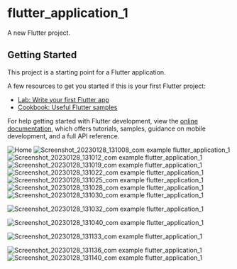 # flutter_application_1

A new Flutter project.

## Getting Started

This project is a starting point for a Flutter application.

A few resources to get you started if this is your first Flutter project:

- [Lab: Write your first Flutter app](https://docs.flutter.dev/get-started/codelab)
- [Cookbook: Useful Flutter samples](https://docs.flutter.dev/cookbook)

For help getting started with Flutter development, view the
[online documentation](https://docs.flutter.dev/), which offers tutorials,
samples, guidance on mobile development, and a full API reference.



![Home](https://user-images.githubusercontent.com/93193828/215260925-fdfb2de6-b5ac-479b-9071-38b8c0698e9a.jpg)
![Screenshot_20230128_131008_com example flutter_application_1](https://user-images.githubusercontent.com/93193828/215260934-53810b66-1ced-4c72-a052-384a5bfa0e52.jpg)
![Screenshot_20230128_131012_com example flutter_application_1](https://user-images.githubusercontent.com/93193828/215260936-35346a90-da87-438b-8bd9-6f5fb528b11e.jpg)
![Screenshot_20230128_131019_com example flutter_application_1](https://user-images.githubusercontent.com/93193828/215260941-f15c8d17-28a9-4924-8ac7-feef4dd48434.jpg)
![Screenshot_20230128_131022_com example flutter_application_1](https://user-images.githubusercontent.com/93193828/215260945-4e666f51-78f1-4baf-b35d-44db2a300c26.jpg)
![Screenshot_20230128_131025_com example flutter_application_1](https://user-images.githubusercontent.com/93193828/215260948-42a1fb8e-8fbc-42b7-ab12-1724c28f7484.jpg)
![Screenshot_20230128_131028_com example flutter_application_1](https://user-images.githubusercontent.com/93193828/215260950-a0929aa0-9ba9-4c18-9f29-1c139036f35d.jpg)
![Screenshot_20230128_131030_com example flutter_application_1](https://user-images.githubusercontent.com/93193828/215260954-8b062f43-8013-4f80-bc04-1b805003334b.jpg)


![Screenshot_20230128_131032_com example flutter_application_1](https://user-images.githubusercontent.com/93193828/215260975-af821e86-6f75-480d-ae38-05174592d127.jpg)

![Screenshot_20230128_131040_com example flutter_application_1](https://user-images.githubusercontent.com/93193828/215260986-5e325eec-33c9-4c47-9872-e4de8b86b6a5.jpg)


![Screenshot_20230128_131133_com example flutter_application_1](https://user-images.githubusercontent.com/93193828/215260999-f3130776-9950-46bc-a25a-69d5901677c2.jpg)

![Screenshot_20230128_131136_com example flutter_application_1](https://user-images.githubusercontent.com/93193828/215261009-84109a50-bbf6-4552-a336-1e1e5dfd0b45.jpg)
![Screenshot_20230128_131140_com example flutter_application_1](https://user-images.githubusercontent.com/93193828/215261026-742ccd81-aff5-44d2-bc25-b34d5c078078.jpg)


